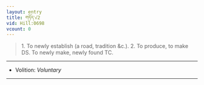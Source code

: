 ```yaml
---
layout: entry
title: གཏོད་√2
vid: Hill:0698
vcount: 0
---
```

> 1\. To newly establish (a road, tradition &c\.)\. 2\. To produce, to make DS\. To newly make, newly found TC\.

---
* Volition: _Voluntary_

---

